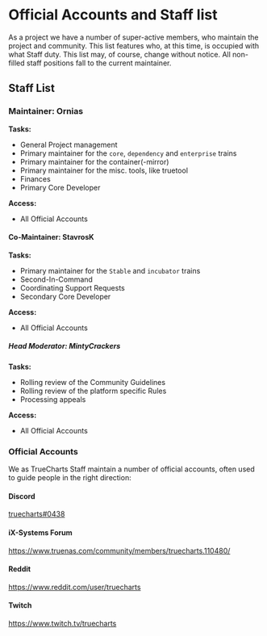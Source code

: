 # Official Accounts and Staff list

As a project we have a number of super-active members, who maintain the project and community. This list features who, at this time, is occupied with what Staff duty. This list may, of course, change without notice. All non-filled staff positions fall to the current maintainer.

## Staff List

### Maintainer: Ornias

**Tasks:**

- General Project management
- Primary maintainer for the `core`, `dependency` and `enterprise` trains
- Primary maintainer for the container(-mirror)
- Primary maintainer for the misc. tools, like truetool
- Finances
- Primary Core Developer

**Access:**

- All Official Accounts

#### Co-Maintainer: StavrosK

**Tasks:**

- Primary maintainer for the `Stable` and `incubator` trains
- Second-In-Command
- Coordinating Support Requests
- Secondary Core Developer

**Access:**

- All Official Accounts

##### Head Moderator: MintyCrackers

**Tasks:**

- Rolling review of the Community Guidelines
- Rolling review of the platform specific Rules
- Processing appeals

**Access:**

- All Official Accounts

### Official Accounts

We as TrueCharts Staff maintain a number of official accounts, often used to guide people in the right direction:

#### Discord

[truecharts#0438](https://truecharts.org/discord)

#### iX-Systems Forum

https://www.truenas.com/community/members/truecharts.110480/

#### Reddit

https://www.reddit.com/user/truecharts

#### Twitch

https://www.twitch.tv/truecharts

